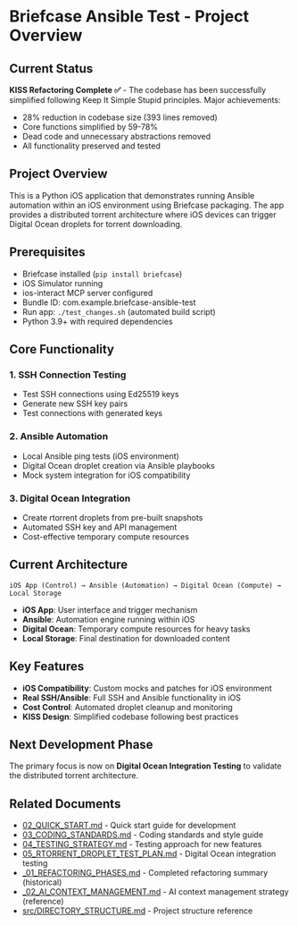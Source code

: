 # Briefcase Ansible Test - Project Overview

## Current Status

**KISS Refactoring Complete ✅** - The codebase has been successfully simplified following Keep It Simple Stupid principles. Major achievements:
- 28% reduction in codebase size (393 lines removed)
- Core functions simplified by 59-78%
- Dead code and unnecessary abstractions removed
- All functionality preserved and tested

## Project Overview

This is a Python iOS application that demonstrates running Ansible automation within an iOS environment using Briefcase packaging. The app provides a distributed torrent architecture where iOS devices can trigger Digital Ocean droplets for torrent downloading.

## Prerequisites

- Briefcase installed (`pip install briefcase`)
- iOS Simulator running
- ios-interact MCP server configured
- Bundle ID: com.example.briefcase-ansible-test
- Run app: `./test_changes.sh` (automated build script)
- Python 3.9+ with required dependencies

## Core Functionality

### 1. SSH Connection Testing
- Test SSH connections using Ed25519 keys
- Generate new SSH key pairs
- Test connections with generated keys

### 2. Ansible Automation
- Local Ansible ping tests (iOS environment)
- Digital Ocean droplet creation via Ansible playbooks
- Mock system integration for iOS compatibility

### 3. Digital Ocean Integration
- Create rtorrent droplets from pre-built snapshots
- Automated SSH key and API management
- Cost-effective temporary compute resources

## Current Architecture

```
iOS App (Control) → Ansible (Automation) → Digital Ocean (Compute) → Local Storage
```

- **iOS App**: User interface and trigger mechanism
- **Ansible**: Automation engine running within iOS
- **Digital Ocean**: Temporary compute resources for heavy tasks
- **Local Storage**: Final destination for downloaded content

## Key Features

- **iOS Compatibility**: Custom mocks and patches for iOS environment
- **Real SSH/Ansible**: Full SSH and Ansible functionality in iOS
- **Cost Control**: Automated droplet cleanup and monitoring
- **KISS Design**: Simplified codebase following best practices

## Next Development Phase

The primary focus is now on **Digital Ocean Integration Testing** to validate the distributed torrent architecture.

## Related Documents

- [02_QUICK_START.md](02_QUICK_START.md) - Quick start guide for development
- [03_CODING_STANDARDS.md](03_CODING_STANDARDS.md) - Coding standards and style guide
- [04_TESTING_STRATEGY.md](04_TESTING_STRATEGY.md) - Testing approach for new features
- [05_RTORRENT_DROPLET_TEST_PLAN.md](05_RTORRENT_DROPLET_TEST_PLAN.md) - Digital Ocean integration testing
- [_01_REFACTORING_PHASES.md](_01_REFACTORING_PHASES.md) - Completed refactoring summary (historical)
- [_02_AI_CONTEXT_MANAGEMENT.md](_02_AI_CONTEXT_MANAGEMENT.md) - AI context management strategy (reference)
- [src/DIRECTORY_STRUCTURE.md](src/DIRECTORY_STRUCTURE.md) - Project structure reference